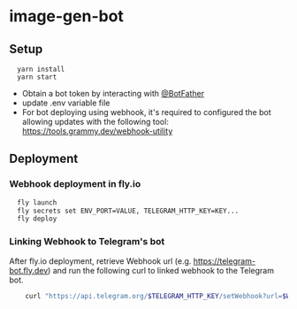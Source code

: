 # image-gen-bot
## Setup

```
  yarn install
  yarn start
```

- Obtain a bot token by interacting with [@BotFather](https://t.me/botfathe)
- update .env variable file
- For bot deploying using webhook, it's required to configured the bot allowing updates with the following tool: https://tools.grammy.dev/webhook-utility

## Deployment

### Webhook deployment in fly.io

```bash
  fly launch
  fly secrets set ENV_PORT=VALUE, TELEGRAM_HTTP_KEY=KEY...
  fly deploy
```

### Linking Webhook to Telegram's bot

After fly.io deployment, retrieve Webhook url (e.g. https://telegram-bot.fly.dev) and run the following curl to linked webhook to the Telegram bot.

```bash
    curl "https://api.telegram.org/$TELEGRAM_HTTP_KEY/setWebhook?url=$WEBHOOK_URL"
```
